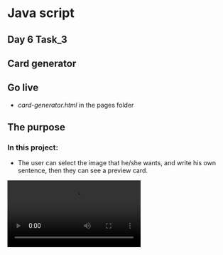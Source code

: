 # Java script 
## Day 6 Task_3 
## Card generator

## Go live
- *card-generator.html* in the pages folder

## The purpose
### In this project:
- The user can select the image that he/she wants, and write his own sentence, then they can see a preview card.

![](./Card-generator.mp4)